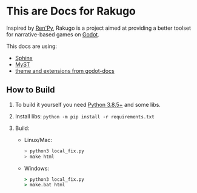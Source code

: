# This are Docs for Rakugo

Inspired by [Ren'Py](https://www.renpy.org),
Rakugo is a project aimed at providing a better
toolset for narrative-based games on
[Godot](https://godotengine.org).

This docs are using:
- [Sphinx](https://www.sphinx-doc.org)
- [MyST](https://myst-parser.readthedocs.io/en/latest/)
- [theme and extensions from godot-docs](https://github.com/godotengine/godot-docs)

## How to Build
1. To build it yourself you need [Python 3.8.5+](https://www.python.org/downloads/) and some libs.

1. Install libs:
    `python -m pip install -r requirements.txt`

3. Build:
    - Linux/Mac:
        ```bash
        > python3 local_fix.py
        > make html
        ```
    - Windows:
        ```bat
        > python3 local_fix.py
        > make.bat html
        ```
